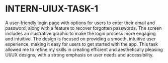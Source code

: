 # INTERN-UIUX-TASK-1
 A user-friendly login page with options for users to enter their email and password, along with a feature to recover forgotten passwords.
The screen includes an illustrative graphic to make the login process more engaging and intuitive.
The design is focused on providing a smooth, intuitive user experience, making it easy for users to get started with the app. 
This task allowed me to refine my skills in creating efficient and aesthetically pleasing UI/UX designs, with a strong emphasis on user needs and accessibility.
